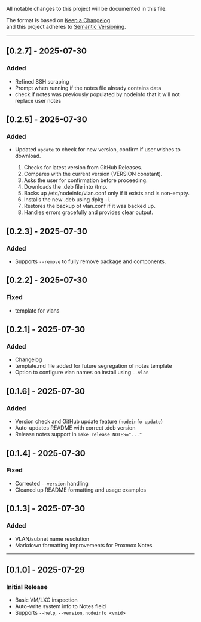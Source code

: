 All notable changes to this project will be documented in this file.

The format is based on [Keep a Changelog](https://keepachangelog.com/en/1.0.0/)  
and this project adheres to [Semantic Versioning](https://semver.org/).

---

## [0.2.7] - 2025-07-30
### Added
- Refined SSH scraping
- Prompt when running if the notes file already contains data
- check if notes was previously populated by nodeinfo that it will not replace user notes 

## [0.2.5] - 2025-07-30
### Added
- Updated `update` to check for new version, confirm if user wishes to download.
  
    1.	Checks for latest version from GitHub Releases.
	2.	Compares with the current version (VERSION constant).
	3.	Asks the user for confirmation before proceeding.
	4.	Downloads the .deb file into /tmp.
	5.	Backs up /etc/nodeinfo/vlan.conf only if it exists and is non-empty.
	6.	Installs the new .deb using dpkg -i.
	7.	Restores the backup of vlan.conf if it was backed up.
	8.	Handles errors gracefully and provides clear output.

## [0.2.3] - 2025-07-30
### Added
- Supports `--remove` to fully remove package and components.

## [0.2.2] - 2025-07-30
### Fixed
- template for vlans

## [0.2.1] - 2025-07-30
### Added
-  Changelog
-  template.md file added for future segregation of notes template
-  Option to configure vlan names on install using `--vlan`

## [0.1.6] - 2025-07-30
### Added
-  Version check and GitHub update feature (`nodeinfo update`)
-  Auto-updates README with correct .deb version
-  Release notes support in `make release NOTES="..."`

## [0.1.4] - 2025-07-30
### Fixed
-  Corrected `--version` handling
-  Cleaned up README formatting and usage examples

## [0.1.3] - 2025-07-30
### Added
-  VLAN/subnet name resolution
-  Markdown formatting improvements for Proxmox Notes

---

## [0.1.0] - 2025-07-29
### Initial Release
-  Basic VM/LXC inspection
-  Auto-write system info to Notes field
-  Supports `--help`, `--version`, `nodeinfo <vmid>`
